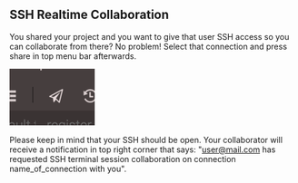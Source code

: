 ## SSH Realtime Collaboration
You shared your project and you want to give that user SSH access so you can collaborate from there? No problem! Select that connection and press share in top menu bar afterwards.

![](/images/shareicon.png)

Please keep in mind that your SSH should be open. Your collaborator will receive a notification in top right corner that says: "user@mail.com has requested SSH terminal session collaboration on connection name_of_connection with you".
